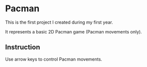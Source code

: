 # Pacman

This is the first project I created during my first year.

It represents a basic 2D Pacman game (Pacman movements only).

## Instruction

Use arrow keys to control Pacman movements.